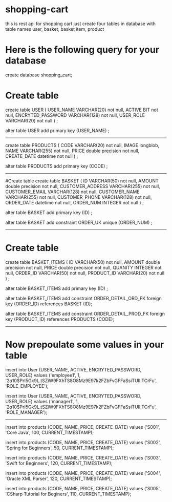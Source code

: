 # shopping-cart
this is rest api for shopping cart
just create four tables in database
with table names user, basket, basket item, product

# Here is the following query for your database

create database shopping_cart;

# Create table

create table USER
(
  USER_NAME VARCHAR(20) not null,
  ACTIVE    BIT not null,
  ENCRYTED_PASSWORD  VARCHAR(128) not null,
  USER_ROLE VARCHAR(20) not null
) ;
 
alter table USER add primary key (USER_NAME) ;
*****************************************************
 
create table PRODUCTS
(
  CODE        VARCHAR(20) not null,
  IMAGE       longblob,
  NAME        VARCHAR(255) not null,
  PRICE       double precision not null,
  CREATE_DATE datetime not null
) ;
 
alter table PRODUCTS add primary key (CODE) ;
***********************************************
#Create table
create table BASKET
(
  ID               VARCHAR(50) not null,
  AMOUNT           double precision not null,
  CUSTOMER_ADDRESS VARCHAR(255) not null,
  CUSTOMER_EMAIL   VARCHAR(128) not null,
  CUSTOMER_NAME    VARCHAR(255) not null,
  CUSTOMER_PHONE   VARCHAR(128) not null,
  ORDER_DATE       datetime not null,
  ORDER_NUM        INTEGER not null
) ;

alter table BASKET add primary key (ID) ;

alter table BASKET add constraint ORDER_UK unique (ORDER_NUM) ;
********************************************************************
 
# Create table
create table BASKET_ITEMS
(
  ID         VARCHAR(50) not null,
  AMOUNT     double precision not null,
  PRICE      double precision not null,
  QUANITY    INTEGER not null,
  ORDER_ID   VARCHAR(50) not null,
  PRODUCT_ID VARCHAR(20) not null
) ;
  
alter table BASKET_ITEMS add primary key (ID) ;

alter table BASKET_ITEMS add constraint ORDER_DETAIL_ORD_FK foreign key (ORDER_ID) references BASKET (ID);

alter table BASKET_ITEMS add constraint ORDER_DETAIL_PROD_FK foreign key (PRODUCT_ID) references PRODUCTS (CODE);
 
***********************************************************************************************************
# Now prepoulate some values in your table

insert into User (USER_NAME, ACTIVE, ENCRYTED_PASSWORD, USER_ROLE)
values ('employee1', 1,
'$2a$10$PrI5Gk9L.tSZiW9FXhTS8O8Mz9E97k2FZbFvGFFaSsiTUIl.TCrFu', 'ROLE_EMPLOYEE');
 
insert into User (USER_NAME, ACTIVE, ENCRYTED_PASSWORD, USER_ROLE)
values ('manager1', 1,
'$2a$10$PrI5Gk9L.tSZiW9FXhTS8O8Mz9E97k2FZbFvGFFaSsiTUIl.TCrFu', 'ROLE_MANAGER');
 
*************************************************************************************************************
insert into products (CODE, NAME, PRICE, CREATE_DATE)
values ('S001', 'Core Java', 100, CURRENT_TIMESTAMP);
 
insert into products (CODE, NAME, PRICE, CREATE_DATE)
values ('S002', 'Spring for Beginners', 50, CURRENT_TIMESTAMP);
 
insert into products (CODE, NAME, PRICE, CREATE_DATE)
values ('S003', 'Swift for Beginners', 120, CURRENT_TIMESTAMP);
 
insert into products (CODE, NAME, PRICE, CREATE_DATE)
values ('S004', 'Oracle XML Parser', 120, CURRENT_TIMESTAMP);
 
insert into products (CODE, NAME, PRICE, CREATE_DATE)
values ('S005', 'CSharp Tutorial for Beginers', 110, CURRENT_TIMESTAMP);
